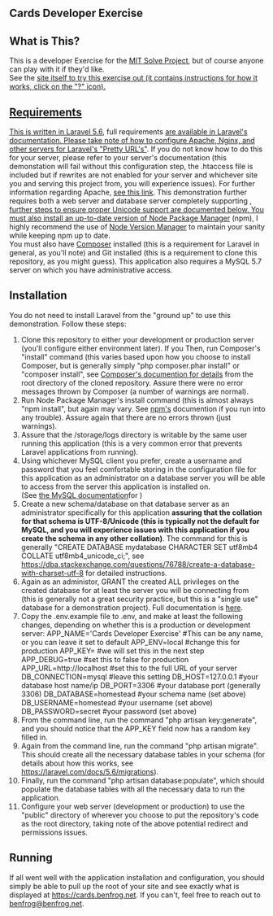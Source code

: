 ## Cards Developer Exercise

## What is This?

This is a developer Exercise for the <a href="https://solve.mit.edu/">MIT Solve Project</a>, but of course anyone can play with it if they'd like.  
See the <a href="https://cards.benfrog.net">site itself to try this exercise out (it contains instructions for how it works, click on the "?" icon).

## Requirements

This is written in <a href="https://laravel.com/docs/5.6">Laravel 5.6</a>, full  requirements <a href="https://laravel.com/docs/5.6#server-requirement"> are available in Laravel's documentation.  Please take note of <a href="https://laravel.com/docs/5.6#pretty-urls">how to configure Apache, Nginx, and other servers for Laravel's "Pretty URL's"</a>.  If you do not know how to do this for your server, please refer to your server's documentation (this demonstation will fail without this configuration step, the .htaccess file is included but if rewrites are not enabled for your server and whichever site you and serving this project from, you will experience issues).  For further information regarding Apache, <a href="http://httpd.apache.org/docs/current/mod/mod_rewrite.html">see this link</a>.  This demonstration further requires both a web server and database server completely supporting 
<a href="https://en.wikipedia.org/wiki/Unicode">, further steps to ensure proper Unicode support are documented below.  You must also install an 
up-to-date version of <a href="https://www.npmjs.com/"> Node Package Manager</a> (npm), I highly recommend the use of
<a href="https://github.com/creationix/nvm"> Node Version Manager</a> to maintain your sanity while keeping npm up to date.  
You must also have <a href="https://getcomposer.org/">Composer</a> installed (this is a requirement for Laravel in general, as you'll note) and Git installed 
(this is a requirement to clone this repository, as you might guess).  This application also requires a MySQL 5.7 server on which you have administrative access.  

## Installation

You do not need to install Laravel from the "ground up" to use this demonstration.  Follow these steps:
1.  Clone this repository to either your development or production server 
    (you'll configure either environment later).  If you Then, run Composer's "install" command (this varies based upon how you choose to install Composer, but is 
    generally simply "php composer.phar install" or "composer install", see <a href="https://getcomposer.org/doc/">Composer's documention for details</a> from the 
    root directory of the cloned repository.  Assure there were no error messages thrown by Composer (a number of warnings are normal).  
2.  Run Node Package Manager's install command (this is almost always "npm install", but again may vary.  See <a href="https://www.npmjs.com/">npm's</a> 
    documention if you run into any trouble).  Assure again that there are no errors thrown (just warnings).
3.  Assure that the /storage/logs directory is writable by the same user running this application (this is a very common error that prevents Laravel 
    applications from running).
4.  Using whichever MySQL client you prefer, create a username and password that you feel comfortable storing in the configuration file for this application as
    an administrator on a database server you will be able to access from the server this application is installed on.  
    (See <a href="https://dev.mysql.com/doc/refman/5.7/en/create-user.html">the MySQL documentation</a>for )
5.  Create a new schema/database on that database server as an administrator specifically for this application <b>assuring that the collation for that schema is          UTF-8/Unicode (this is typically not the default for MySQL, and you will experience issues with this application if you create the schema
    in any other collation)</b>.  The command for this is generally "CREATE DATABASE mydatabase CHARACTER SET utf8mb4 COLLATE utf8mb4_unicode_ci;", see 
    <a href="https://dba.stackexchange.com/questions/76788/create-a-database-with-charset-utf-8">
    https://dba.stackexchange.com/questions/76788/create-a-database-with-charset-utf-8</a> for detailed instructions.
6.  Again as an administor, GRANT the created ALL privileges on the created database for at least the server 
    you will be connecting from (this is generally not a great security practice, but this is a "single
    use" database for a demonstration project).  Full documentation is <a href="https://dev.mysql.com/doc/refman/5.7/en/grant.html">here</a>.
7.  Copy the .env.example file to .env, and make at least the following changes, depending on whether this is a production or development server:
    APP_NAME='Cards Developer Exercise' #This can be any name, or you can leave it set to default
    APP_ENV=local #change this for production
    APP_KEY= #we will set this in the next step
    APP_DEBUG=true #set this to false for production 
    APP_URL=http://localhost #set this to the full URL of your server
    DB_CONNECTION=mysql #leave this setting
    DB_HOST=127.0.0.1 #your database host name/ip
    DB_PORT=3306 #your database port (generally 3306)
    DB_DATABASE=homestead #your schema name (set above)
    DB_USERNAME=homestead #your username (set above)
    DB_PASSWORD=secret #your password (set above)
8.  From the command line, run the command "php artisan key:generate", and you should notice that the APP_KEY field now has a random key filled in.
9.  Again from the command line, run the command "php artisan migrate".  This should create all the necessary database tables in your schema (for details about
    how this works, see <a href="https://laravel.com/docs/5.6/migrations">https://laravel.com/docs/5.6/migrations</a>).
10. Finally, run the command "php artisan database:populate", which should populate the database tables with all the necessary data to run the application.
11. Configure your web server (development or production) to use the "public" directory of wherever you choose to put the repository's code as the root directory,
    taking note of the above potential redirect and permissions issues.  

## Running

If all went well with the application installation and configuration, you should simply be able to pull up the root of your site and see exactly what is 
displayed at <a href="https://cards.benfrog.net/">https://cards.benfrog.net</a>.  If you can't, feel free to reach out to 
<a href="mailto:benfrog@benfrog.net">benfrog@benfrog.net</a>.       
